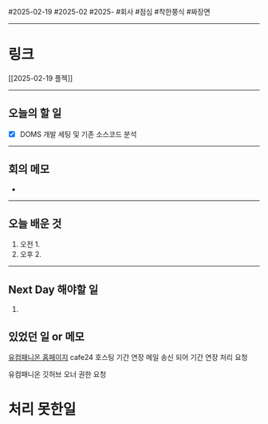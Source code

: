 #2025-02-19 #2025-02 #2025- 
#회사 #점심 #착한쭝식 #짜장면 

------
# 링크 
[[2025-02-19 플젝]]

---
## 오늘의 할 일
- [x] DOMS 개발 세팅 및 기존 소스코드 분석
---
## 회의 메모
- 
---
## 오늘 배운 것
1. 오전
    1. 
2. 오후
    2. 
---
## Next Day 해야할 일
1. 


## 있었던 일 or 메모

[유컴패니온 홈페이지](https://www.ucomp.co.kr/main) cafe24 호스팅 기간 연장 메일 송신 되어
기간 연장 처리 요청

유컴패니온 깃허브 오너 권한 요청

# 처리 못한일